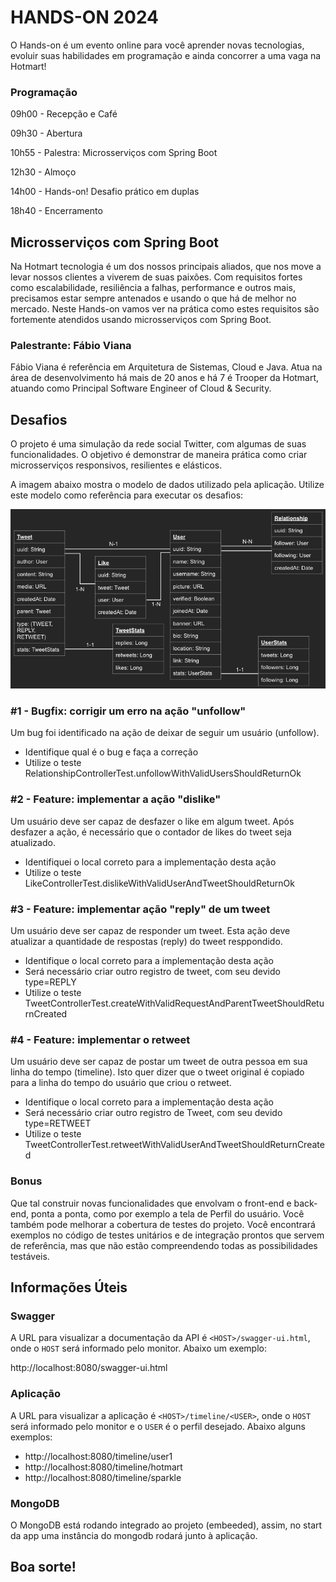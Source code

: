 # HANDS-ON 2024

O Hands-on é um evento online para você aprender novas tecnologias, evoluir suas habilidades em programação e ainda concorrer a uma vaga na Hotmart!

### Programação

09h00 - Recepção e Café

09h30 - Abertura

10h55 - Palestra: Microsserviços com Spring Boot

12h30 - Almoço

14h00 - Hands-on! Desafio prático em duplas

18h40 - Encerramento

## Microsserviços com Spring Boot

Na Hotmart tecnologia é um dos nossos principais aliados, que nos move a levar nossos clientes a viverem de suas paixões. Com requisitos fortes como escalabilidade, resiliência a falhas, performance e outros mais, precisamos estar sempre antenados e usando o que há de melhor no mercado. Neste Hands-on vamos ver na prática como estes requisitos são fortemente atendidos usando microsserviços com Spring Boot.

### Palestrante: Fábio Viana

Fábio Viana é referência em Arquitetura de Sistemas, Cloud e Java. Atua na área de desenvolvimento há mais de 20 anos e há 7 é Trooper da Hotmart, atuando como Principal Software Engineer of Cloud & Security.

## Desafios

O projeto é uma simulação da rede social Twitter, com algumas de suas funcionalidades. O objetivo é demonstrar de maneira prática como criar microsserviços responsivos, resilientes e elásticos.

A imagem abaixo mostra o modelo de dados utilizado pela aplicação. Utilize este modelo como referência para executar os desafios:

![Modelo](./model.png)

### #1 - Bugfix: corrigir um erro na ação "unfollow"
Um bug foi identificado na ação de deixar de seguir um usuário (unfollow).

- Identifique qual é o bug e faça a correção
- Utilize o teste RelationshipControllerTest.unfollowWithValidUsersShouldReturnOk

### #2 - Feature: implementar a ação "dislike"
Um usuário deve ser capaz de desfazer o like em algum tweet. Após desfazer a ação, é necessário que o contador de likes do tweet seja atualizado.

- Identifiquei o local correto para a implementação desta ação
- Utilize o teste LikeControllerTest.dislikeWithValidUserAndTweetShouldReturnOk

### #3 - Feature: implementar ação "reply" de um tweet
Um usuário deve ser capaz de responder um tweet. Esta ação deve atualizar a quantidade de respostas (reply) do tweet resppondido.

- Identifique o local correto para a implementação desta ação
- Será necessário criar outro registro de tweet, com seu devido type=REPLY
- Utilize o teste TweetControllerTest.createWithValidRequestAndParentTweetShouldReturnCreated

### #4 - Feature: implementar o retweet
Um usuário deve ser capaz de postar um tweet de outra pessoa em sua linha do tempo (timeline). Isto quer dizer que o tweet original é copiado para a linha do tempo do usuário que criou o retweet.

- Identifique o local correto para a implementação desta ação
- Será necessário criar outro registro de Tweet, com seu devido type=RETWEET
- Utilize o teste TweetControllerTest.retweetWithValidUserAndTweetShouldReturnCreated

### Bonus
Que tal construir novas funcionalidades que envolvam o front-end e back-end, ponta a ponta, como por exemplo a tela de Perfil do usuário. Você também pode melhorar a cobertura de testes do projeto. Você encontrará exemplos no código de testes unitários e de integração prontos que servem de referência, mas que não estão compreendendo todas as possibilidades testáveis.

## Informações Úteis

### Swagger
A URL para visualizar a documentação da API é ```<HOST>/swagger-ui.html```, onde o ```HOST``` será informado pelo monitor. Abaixo um exemplo:

http://localhost:8080/swagger-ui.html

### Aplicação
A URL para visualizar a aplicação é ```<HOST>/timeline/<USER>```, onde o ```HOST``` será informado pelo monitor e o ```USER``` é o perfil desejado. Abaixo alguns exemplos:

- http://localhost:8080/timeline/user1
- http://localhost:8080/timeline/hotmart
- http://localhost:8080/timeline/sparkle

### MongoDB
O MongoDB está rodando integrado ao projeto (embeeded), assim, no start da app uma instância do mongodb rodará junto à aplicação.

## Boa sorte!